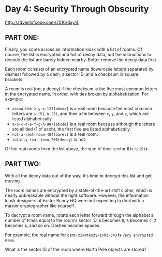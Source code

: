 # Day 4: Security Through Obscurity
http://adventofcode.com/2016/day/4

## PART ONE:
Finally, you come across an information kiosk with a list of rooms. Of course,
the list is encrypted and full of decoy data, but the instructions to decode
the list are barely hidden nearby. Better remove the decoy data first.

Each room consists of an encrypted name (lowercase letters separated by
dashes) followed by a dash, a sector ID, and a checksum in square brackets.

A room is real (not a decoy) if the checksum is the five most common letters
in the encrypted name, in order, with ties broken by alphabetization. For
example:

- `aaaaa-bbb-z-y-x-123[abxyz]` is a real room because the most common letters
  are `a (5)`, `b (3)`, and then a tie between `x`, `y`, and `z`, which are
  listed alphabetically.
- `a-b-c-d-e-f-g-h-987[abcde]` is a real room because although the letters
  are all tied (1 of each), the first five are listed alphabetically.
- `not-a-real-room-404[oarel]` is a real room.
- `totally-real-room-200[decoy]` is not.

Of the real rooms from the list above, the sum of their sector IDs is `1514`.

## PART TWO:
With all the decoy data out of the way, it's time to decrypt this list and get
moving.

The room names are encrypted by a state-of-the-art shift cipher, which is
nearly unbreakable without the right software. However, the information kiosk
designers at Easter Bunny HQ were not expecting to deal with a master
cryptographer like yourself.

To decrypt a room name, rotate each letter forward through the alphabet a
number of times equal to the room's sector ID. `A` becomes `B`, `B` becomes
`C`, `Z` becomes `A`, and so on. Dashes become spaces.

For example, the real name for `qzmt-zixmtkozy-ivhz-343` is `very encrypted
name`.

What is the sector ID of the room where North Pole objects are stored?
